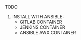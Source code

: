 TODO

1. INSTALL WITH ANSIBLE:
    - GITLAB CONTAINER
    - JENKINS CONTAINER
    - ANSIBLE AWX CONTAINER
